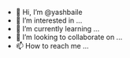 - 👋 Hi, I’m @yashbaile
- 👀 I’m interested in ...
- 🌱 I’m currently learning ...
- 💞️ I’m looking to collaborate on ...
- 📫 How to reach me ...

<!---
yashbaile/yashbaile is a ✨ special ✨ repository because its `README.md` (this file) appears on your GitHub profile.
You can click the Preview link to take a look at your changes.
--->
